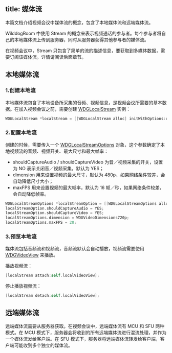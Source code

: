 title: 媒体流
---

本篇文档介绍视频会议中媒体流的概念，包含了本地媒体流和远端媒体流。


WilddogRoom 中使用 Stream 的概念来表示视频通话的参与者。每个参与者将自己的本地媒体流上传到服务器，同时从服务器获得其他参与者的媒体流。

在视频会议中，Stream 只包含了简单的流的描述信息，要获取到多媒体数据，需要订阅该媒体流。详情请阅读后面章节。

## 本地媒体流

### 1.创建本地流

本地媒体流包含了本地设备所采集的音频、视频信息，是视频会议所需要的基本数据。在加入视频会议之前，需要创建 [WDGLocalStream](placeholder) 实例：

```objectivec
WDGLocalStream *localStream = [[WDGLocalStream alloc] initWithOptions:options];
```

### 2.配置本地流

创建的时候，需要传入一个 [WDGLocalStreamOptions](/conversation/iOS/api/WDGLocalStreamOptions.html) 对象，这个参数确定了本地视频流的音频、视频开关、最大尺寸和最大帧率：
* shouldCaptureAudio / shouldCaptureVideo 为音／视频采集的开关，设置为 NO 表示关闭音／视频采集，默认为 YES；
* dimension 用来设置视频的最大尺寸，默认为 480p，如果网络条件较差，会自动降低尺寸大小；
* maxFPS 用来设置视频的最大帧率，默认为 16 帧／秒，如果网络条件较差，会自动降低帧率。

```objectivec
WDGLocalStreamOptions *localStreamOption = [[WDGLocalStreamOptions alloc] init];
localStreamOption.shouldCaptureAudio = YES;
localStreamOption.shouldCaptureVideo = YES;
localStreamOptions.dimension = WDGVideoDimensions720p;
localStreamOptions.maxFPS = 20;
```

### 3.预览本地流

媒体流包括音频流和视频流，音频流默认会自动播放，视频流需要使用 [WDGVideoView](/conversation/iOS/api/WDGVideoView.html) 来播放。

播放视频流：

```objectivec
[localStream attach:self.localVideoView];
```

停止播放视频流：

```objectivec
[localStream detach:self.localVideoView];
```


## 远端媒体流

远端媒体流需要从服务器获取。在视频会议中，远端媒体流有 MCU 和 SFU 两种模式。在 MCU 模式下，服务器会将收到的所有远端媒体流进行混流处理，并作为一个媒体流发给客户端。在 SFU 模式下，服务器将远端媒体流转发给客户端，客户端可能收到多个独立的媒体流。

